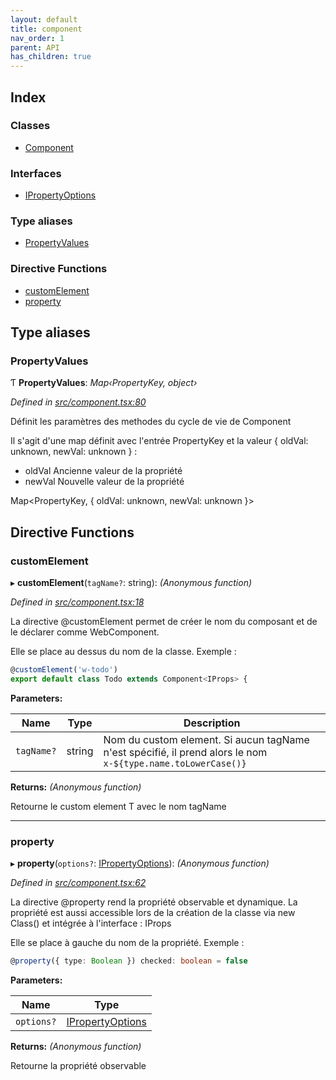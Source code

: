 ```yaml
---
layout: default
title: component
nav_order: 1
parent: API
has_children: true
---
```


## Index

### Classes

* [Component](../classes/_component_.component.md)

### Interfaces

* [IPropertyOptions](../interfaces/_component_.ipropertyoptions.md)

### Type aliases

* [PropertyValues](_component_.md#propertyvalues)

### Directive Functions

* [customElement](_component_.md#customelement)
* [property](_component_.md#property)

## Type aliases

###  PropertyValues

Ƭ **PropertyValues**: *Map‹PropertyKey, object›*

*Defined in [src/component.tsx:80](https://github.com/NicolasBoyer/wapitis/blob/d619f93/src/component.tsx#L80)*

Définit les paramètres des methodes du cycle de vie de Component

Il s'agit d'une map définit avec l'entrée PropertyKey et la valeur { oldVal: unknown, newVal: unknown } :
- oldVal Ancienne valeur de la propriété
- newVal Nouvelle valeur de la propriété

Map<PropertyKey, { oldVal: unknown, newVal: unknown }>

## Directive Functions

###  customElement

▸ **customElement**(`tagName?`: string): *(Anonymous function)*

*Defined in [src/component.tsx:18](https://github.com/NicolasBoyer/wapitis/blob/d619f93/src/component.tsx#L18)*

La directive @customElement permet de créer le nom du composant et de le déclarer comme WebComponent.

Elle se place au dessus du nom de la classe. Exemple :
```typescript
@customElement('w-todo')
export default class Todo extends Component<IProps> {
```

**Parameters:**

| Name       | Type   | Description                                                                                                      |
| ---------- | ------ | ---------------------------------------------------------------------------------------------------------------- |
| `tagName?` | string | Nom du custom element. Si aucun tagName n'est spécifié, il prend alors le nom ```x-${type.name.toLowerCase()}``` |

**Returns:** *(Anonymous function)*

Retourne le custom element T avec le nom tagName

___

###  property

▸ **property**(`options?`: [IPropertyOptions](../interfaces/_component_.ipropertyoptions.md)): *(Anonymous function)*

*Defined in [src/component.tsx:62](https://github.com/NicolasBoyer/wapitis/blob/d619f93/src/component.tsx#L62)*

La directive @property rend la propriété observable et dynamique. La propriété est aussi accessible lors de la création de la classe via new Class() et intégrée à l'interface : IProps

Elle se place à gauche du nom de la propriété. Exemple :
```typescript
@property({ type: Boolean }) checked: boolean = false
```

**Parameters:**

| Name       | Type                                                              |
| ---------- | ----------------------------------------------------------------- |
| `options?` | [IPropertyOptions](../interfaces/_component_.ipropertyoptions.md) |

**Returns:** *(Anonymous function)*

Retourne la propriété observable
